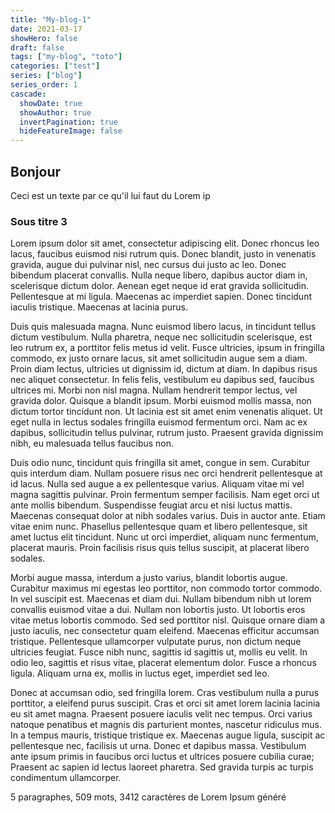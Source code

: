 ```yaml
---
title: "My-blog-1"
date: 2021-03-17
showHero: false
draft: false
tags: ["my-blog", "toto"]
categories: ["test"]
series: ["blog"]
series_order: 1
cascade:
  showDate: true
  showAuthor: true
  invertPagination: true
  hideFeatureImage: false
---
```


## Bonjour

Ceci est un texte par ce qu'il lui faut du Lorem ip

### Sous titre 3

Lorem ipsum dolor sit amet, consectetur adipiscing elit. Donec rhoncus leo lacus, faucibus euismod nisi rutrum quis. Donec blandit, justo in venenatis gravida, augue dui pulvinar nisl, nec cursus dui justo ac leo. Donec bibendum placerat convallis. Nulla neque libero, dapibus auctor diam in, scelerisque dictum dolor. Aenean eget neque id erat gravida sollicitudin. Pellentesque at mi ligula. Maecenas ac imperdiet sapien. Donec tincidunt iaculis tristique. Maecenas at lacinia purus.

Duis quis malesuada magna. Nunc euismod libero lacus, in tincidunt tellus dictum vestibulum. Nulla pharetra, neque nec sollicitudin scelerisque, est leo rutrum ex, a porttitor felis metus id velit. Fusce ultricies, ipsum in fringilla commodo, ex justo ornare lacus, sit amet sollicitudin augue sem a diam. Proin diam lectus, ultricies ut dignissim id, dictum at diam. In dapibus risus nec aliquet consectetur. In felis felis, vestibulum eu dapibus sed, faucibus ultrices mi. Morbi non nisl magna. Nullam hendrerit tempor lectus, vel gravida dolor. Quisque a blandit ipsum. Morbi euismod mollis massa, non dictum tortor tincidunt non. Ut lacinia est sit amet enim venenatis aliquet. Ut eget nulla in lectus sodales fringilla euismod fermentum orci. Nam ac ex dapibus, sollicitudin tellus pulvinar, rutrum justo. Praesent gravida dignissim nibh, eu malesuada tellus faucibus non.

Duis odio nunc, tincidunt quis fringilla sit amet, congue in sem. Curabitur quis interdum diam. Nullam posuere risus nec orci hendrerit pellentesque at id lacus. Nulla sed augue a ex pellentesque varius. Aliquam vitae mi vel magna sagittis pulvinar. Proin fermentum semper facilisis. Nam eget orci ut ante mollis bibendum. Suspendisse feugiat arcu et nisi luctus mattis. Maecenas consequat dolor at nibh sodales varius. Duis in auctor ante. Etiam vitae enim nunc. Phasellus pellentesque quam et libero pellentesque, sit amet luctus elit tincidunt. Nunc ut orci imperdiet, aliquam nunc fermentum, placerat mauris. Proin facilisis risus quis tellus suscipit, at placerat libero sodales.

Morbi augue massa, interdum a justo varius, blandit lobortis augue. Curabitur maximus mi egestas leo porttitor, non commodo tortor commodo. In vel suscipit est. Maecenas et diam dui. Nullam bibendum nibh ut lorem convallis euismod vitae a dui. Nullam non lobortis justo. Ut lobortis eros vitae metus lobortis commodo. Sed sed porttitor nisl. Quisque ornare diam a justo iaculis, nec consectetur quam eleifend. Maecenas efficitur accumsan tristique. Pellentesque ullamcorper vulputate purus, non dictum neque ultricies feugiat. Fusce nibh nunc, sagittis id sagittis ut, mollis eu velit. In odio leo, sagittis et risus vitae, placerat elementum dolor. Fusce a rhoncus ligula. Aliquam urna ex, mollis in luctus eget, imperdiet sed leo.

Donec at accumsan odio, sed fringilla lorem. Cras vestibulum nulla a purus porttitor, a eleifend purus suscipit. Cras et orci sit amet lorem lacinia lacinia eu sit amet magna. Praesent posuere iaculis velit nec tempus. Orci varius natoque penatibus et magnis dis parturient montes, nascetur ridiculus mus. In a tempus mauris, tristique tristique ex. Maecenas augue ligula, suscipit ac pellentesque nec, facilisis ut urna. Donec et dapibus massa. Vestibulum ante ipsum primis in faucibus orci luctus et ultrices posuere cubilia curae; Praesent ac sapien id lectus laoreet pharetra. Sed gravida turpis ac turpis condimentum ullamcorper.

5 paragraphes, 509 mots, 3412 caractères de Lorem Ipsum généré
